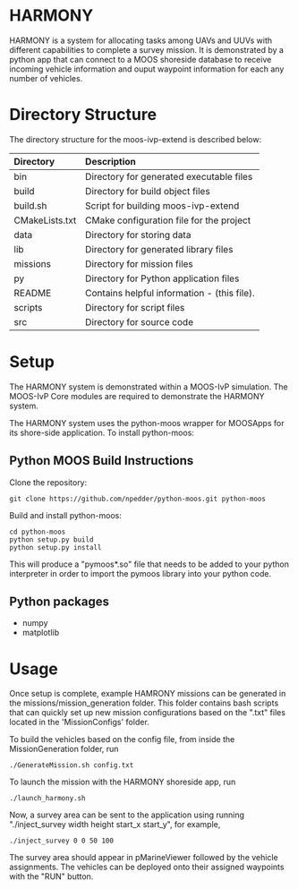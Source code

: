 # HARMONY
HARMONY is a system for allocating tasks among UAVs and UUVs with different capabilities to complete a survey mission. It is demonstrated by a python app that can connect to a MOOS shoreside database to receive incoming vehicle information and ouput waypoint information for each any number of vehicles.

# Directory Structure

The directory structure for the moos-ivp-extend is described below:

| Directory        | Description                                 |
|:---------------- |:------------------------------------------- |
| bin              | Directory for generated executable files    |
| build            | Directory for build object files            |
| build.sh         | Script for building moos-ivp-extend         |
| CMakeLists.txt   | CMake configuration file for the project    |
| data             | Directory for storing data                  |
| lib              | Directory for generated library files       |
| missions         | Directory for mission files                 |
| py               | Directory for Python application files      |
| README           | Contains helpful information - (this file). |
| scripts          | Directory for script files                  |
| src              | Directory for source code                   |


# Setup
The HARMONY system is demonstrated within a MOOS-IvP simulation. The MOOS-IvP Core modules are required to demonstrate the HARMONY system. 


The HARMONY system uses the python-moos wrapper for MOOSApps for its shore-side application. 
To install python-moos:

## Python MOOS Build Instructions
Clone the repository:

```
git clone https://github.com/npedder/python-moos.git python-moos
```

Build and install python-moos:

```
cd python-moos
python setup.py build
python setup.py install
```

This will produce a "pymoos*.so" file that needs to be added to your python interpreter in order to import the pymoos library into your python code. 

## Python packages
- numpy
- matplotlib
  
# Usage
Once setup is complete, example HAMRONY missions can be generated in the missions/mission_generation folder. This folder contains bash scripts that can quickly set up new mission configurations based on the ".txt" files located in the 'MissionConfigs' folder.

To build the vehicles based on the config file, from inside the MissionGeneration folder, run
```
./GenerateMission.sh config.txt
```

To launch the mission with the HARMONY shoreside app, run
```
./launch_harmony.sh
```

Now, a survey area can be sent to the application using running "./inject_survey width height start_x start_y", for example, 
```
./inject_survey 0 0 50 100
```

The survey area should appear in pMarineViewer followed by the vehicle assignments. The vehicles can be deployed onto their assigned waypoints with the "RUN" button.

